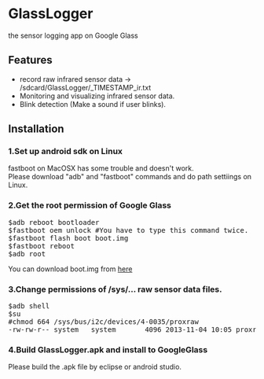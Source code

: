 GlassLogger
===========

the sensor logging app on Google Glass

## Features

* record raw infrared sensor data -> /sdcard/GlassLogger/\_TIMESTAMP\_ir.txt
* Monitoring and visualizing infrared sensor data.
* Blink detection (Make a sound if user blinks).

## Installation

### 1.Set up android sdk on Linux

fastboot on MacOSX has some trouble and doesn't work.<br>
Please download "adb" and "fastboot" commands and do path settiings on Linux.

### 2.Get the root permission of Google Glass

<pre>
$adb reboot bootloader
$fastboot oem unlock #You have to type this command twice.
$fastboot flash boot boot.img
$fastboot reboot
$adb root
</pre>

You can download boot.img from [here]("https://developers.google.com/glass/downloads/system")

### 3.Change permissions of /sys/... raw sensor data files.

<pre>
$adb shell
$su
#chmod 664 /sys/bus/i2c/devices/4-0035/proxraw
-rw-rw-r-- system   system       4096 2013-11-04 10:05 proxraw
</pre>

### 4.Build GlassLogger.apk and install to GoogleGlass

Please build the .apk file by eclipse or android studio.
